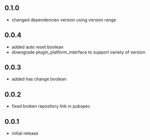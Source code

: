 ## 0.1.0

* changed dependencies version using version range

## 0.0.4

* added auto reset boolean
* downgrade plugin_platform_interface to support variety of version

## 0.0.3

* added has change boolean

## 0.0.2

* fixed broken repository link in pubspec

## 0.0.1

* initial release
